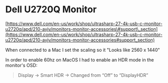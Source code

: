 # Dell U2720Q Monitor

[https://www.dell.com/en-us/work/shop/ultrasharp-27-4k-usb-c-monitor-u2720q/apd/210-avjv/monitors-monitor-accessories\#support\_section](https://www.dell.com/en-us/work/shop/ultrasharp-27-4k-usb-c-monitor-u2720q/apd/210-avjv/monitors-monitor-accessories#support_section)

When connected to a Mac I set the scaling so it "Looks like 2560 x 1440"

In order to enable 60hz on MacOS I had to enable an HDR mode in the monitor's OSD:

> Display -&gt; Smart HDR -&gt; Changed from “Off” to “DisplayHDR”

